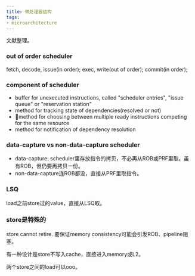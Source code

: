 ```yaml
---
title: 微处理器结构
tags:
- microarchitecture
---
```

文献整理。
<!--more-->


### out of order scheduler
fetch, decode, issue(in order);
exec, write(out of order);
commit(in order);

### component of scheduler
- buffer for unexecuted instructions, called "scheduler entries", "issue queue" or "reservation station"
- method for tracking state of dependencies(resolved or not)
- method for choosing between multiple ready instructions competing for the same resource
- method for notification of dependency resolution


### data-capture vs non-data-capture scheduler
- data-capture: scheduler里存放指令的拷贝，不必再从ROB或PRF里取。虽有ROB，但仍要再拷贝一份。
- non-data-capture连ROB都没，直接从PRF里取指令。


### LSQ
load之前store过的value，直接从LSQ取。

### store是特殊的
store cannot retire. 要保证memory consistency可能会引发ROB、pipeline阻塞。

有一种设计是store不写入cache，直接进入memory或L2。

两个store之间的load可以ooo。
